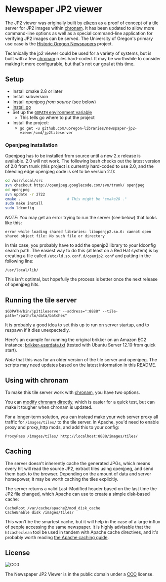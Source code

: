 Newspaper JP2 viewer
=======

The JP2 viewer was originally built by [eikeon](https://github.com/eikeon) as a
proof of concept of a tile server for JP2 images within
[chronam](https://github.com/LibraryOfCongress/chronam).  It has been updated
to allow more command-line options as well as a special command-line
application for verifying JP2 images can be served.  The University of Oregon's
primary use case is the [Historic Oregon
Newspapers](http://oregonnews.uoregon.edu/) project.

Technically the jp2 viewer could be used for a variety of systems, but is built
with a few [chronam](https://github.com/LibraryOfCongress/chronam) rules
hard-coded.  It may be worthwhile to consider making it more configurable, but
that's not our goal at this time.

Setup
-----

- Install cmake 2.8 or later
- Install subversion
- Install openjpeg *from source* (see below)
- [Install go](http://golang.org/doc/install)
- Set up the [`GOPATH` environment variable](http://golang.org/doc/code.html#GOPATH)
  - This tells go where to put the project
- Install the project:
  - `go get -u github.com/uoregon-libraries/newspaper-jp2-viewer/cmd/jp2tileserver`

### Openjpeg installation

Openjpeg has to be installed from source until a new 2.x release is available.
2.0 will not work.  The following bash checks out the latest version of 2.0
from trunk (this project is currently hard-coded to use 2.0, and the bleeding
edge openjpeg code is set to be version 2.1):

```bash
cd /usr/local/src
svn checkout http://openjpeg.googlecode.com/svn/trunk/ openjpeg
cd openjpeg
svn update -r 2722
cmake .                     # This might be "cmake28 ."
sudo make install
sudo ldconfig
```

*NOTE*: You may get an error trying to run the server (see below) that looks
like this:

    error while loading shared libraries: libopenjp2.so.6: cannot open shared object file: No such file or directory

In this case, you probably have to add the openjp2 library to your ldconfig
search path.  The easiest way to do this (at least on a Red Hat system)
is by creating a file called `/etc/ld.so.conf.d/openjp2.conf` and putting in
the following line:

    /usr/local/lib/

This isn't optimal, but hopefully the process is better once the next release
of openjpeg hits.

Running the tile server
-----

`$GOPATH/bin/jp2tileserver --address=":8888" --tile-path="/path/to/data/batches"`

It is probably a good idea to set this up to run on server startup, and to
respawn if it dies unexpectedly.

Here's an example for running the original brikker on an Amazon EC2 instance:
[brikker-userdata.txt](https://gist.github.com/eikeon/5124717) (tested with
Ubuntu Server 12.10 from quick start).

*Note* that this was for an older version of the tile server and openjpeg.  The
scripts may need updates based on the latest information in this README.

Using with chronam
-----

To make this tile server work with
[chronam](https://github.com/LibraryOfCongress/chronam), you have two options.

You can [modify chronam directly](https://gist.github.com/eikeon/5124779),
which is easier for a quick test, but can make it tougher when chronam is
updated.

For a longer-term solution, you can instead make your web server proxy all
traffic for `/images/tiles/` to the tile server.  In Apache, you'd need to
enable proxy and proxy_http mods, and add this to your config:

`ProxyPass /images/tiles/ http://localhost:8888/images/tiles/`

Caching
-----

The server doesn't inherently cache the generated JPGs, which means every hit
will read the source JP2, extract tiles using openjpeg, and send them back to
the browser.  Depending on the amount of data and server horsepower, it may be
worth caching the tiles explicitly.

The server returns a valid Last-Modified header based on the last time the JP2
file changed, which Apache can use to create a simple disk-based cache:

```
CacheRoot /var/cache/apache2/mod_disk_cache
CacheEnable disk /images/tiles/
```

This won't be the smartest cache, but it will help in the case of a large
influx of people accessing the same newspaper.  It is highly advisable that the
`htcacheclean` tool be used in tandem with Apache cache directives, and it's
probably worth reading [the Apache caching
guide](http://httpd.apache.org/docs/2.2/caching.html).

License
-----

<img src="http://i.creativecommons.org/p/zero/1.0/88x31.png" style="border-style: none;" alt="CC0" />

The Newspaper JP2 Viewer is in the public domain under a
[CCO](http://creativecommons.org/publicdomain/zero/1.0/") license.
